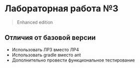 # Лабораторная работа №3
> Enhanced edition

## Отличия от базовой версии
* Использовать ЛР3 вместо ЛР4
* Использовать gradle вместо ant
* Дополнительно провести функциональное тестирование
